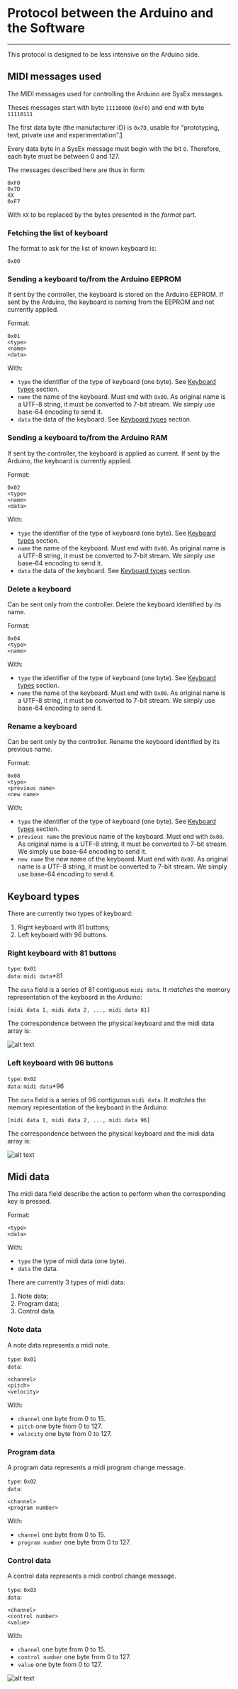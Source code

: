 # Protocol between the Arduino and the Software
-----------

This protocol is designed to be less intensive on the Arduino side.

## MIDI messages used

The MIDI messages used for controlling the Arduino are SysEx messages.

Theses messages start with byte `11110000` (`0xF0`) and end with byte `11110111`

The first data byte (the manufacturer ID) is `0x7D`, usable for "prototyping, test, private use and experimentation".[1]

Every data byte in a SysEx message must begin with the bit `0`. Therefore, each
byte must be between 0 and 127.

The messages described here are thus in form:
```
0xF0
0x7D
XX
0xF7
```

With `XX` to be replaced by the bytes presented in the *format* part.

### Fetching the list of keyboard

The format to ask for the list of known keyboard is:
```
0x00
```

### Sending a keyboard to/from the Arduino EEPROM

If sent by the controller, the keyboard is stored on the Arduino EEPROM.
If sent by the Arduino, the keyboard is coming from the EEPROM and not currently
applied.

Format:
```
0x01
<type>
<name>
<data>
```
With:
- `type` the identifier of the type of keyboard (one byte). See
   [Keyboard types](#keyboard-types)
   section.
- `name` the name of the keyboard. Must end with `0x00`. As original name is a
UTF-8 string, it must be converted to 7-bit stream. We simply use base-64
encoding to send it.
- `data` the data of the keyboard. See [Keyboard types](#keyboard-types) section.

### Sending a keyboard to/from the Arduino RAM

If sent by the controller, the keyboard is applied as current.
If sent by the Arduino, the keyboard is currently applied. 

Format:
```
0x02
<type>
<name>
<data>
```
With:
- `type` the identifier of the type of keyboard (one byte). See
   [Keyboard types](#keyboard-types)
   section.
- `name` the name of the keyboard. Must end with `0x00`. As original name is a
UTF-8 string, it must be converted to 7-bit stream. We simply use base-64
encoding to send it.
- `data` the data of the keyboard. See [Keyboard types](#keyboard-types) section.

### Delete a keyboard

Can be sent only from the controller. Delete the keyboard
identified by its name.

Format:
```
0x04
<type>
<name>
```
With:
- `type` the identifier of the type of keyboard (one byte). See
   [Keyboard types](#keyboard-types)
   section.
- `name` the name of the keyboard. Must end with `0x00`. As original name is a
UTF-8 string, it must be converted to 7-bit stream. We simply use base-64 encoding to send it.

### Rename a keyboard

Can be sent only by the controller. Rename the keyboard identified by its
previous name.

Format:
```
0x08
<type>
<previous name>
<new name>
```
With:
- `type` the identifier of the type of keyboard (one byte). See
   [Keyboard types](#keyboard-types)
   section.
- `previous name` the previous name of the keyboard. Must end with `0x00`. As
   original name is a UTF-8 string, it must be converted to 7-bit stream. We
   simply use base-64 encoding to send it.
- `new name` the new name of the keyboard. Must end with `0x00`. As original
   name is a UTF-8 string, it must be converted to 7-bit stream. We simply use
   base-64 encoding to send it.

## Keyboard types

There are currently two types of keyboard:
1. Right keyboard with 81 buttons;
2. Left keyboard with 96 buttons.

### Right keyboard with 81 buttons
`type`: `0x01`  
`data`: `midi data`*81

The `data` field is a series of 81 contiguous `midi data`. It *matches* the
memory representation of the keyboard in the Arduino:
```
[midi data 1, midi data 2, ..., midi data 81]
```

The correspondence between the physical keyboard and the midi data array is:

![alt text](right-81-keyboard-numbered.png "Right keyboard with 81 buttons")

### Left keyboard with 96 buttons
`type`: `0x02`  
`data`: `midi data`*96

The `data` field is a series of 96 contiguous `midi data`. It *matches* the
memory representation of the keyboard in the Arduino:
```
[midi data 1, midi data 2, ..., midi data 96]
```

The correspondence between the physical keyboard and the midi data array is:

![alt text](left-96-keyboard-numbered.png "Left keyboard with 96 buttons")

## Midi data

The midi data field describe the action to perform when the corresponding key is
pressed.

Format:
```
<type>
<data>
```
With:
- `type` the type of midi data (one byte).
- `data` the data.

There are currently 3 types of midi data:
1. Note data;
2. Program data;
3. Control data.

### Note data

A note data represents a midi note.

`type`: `0x01`  
`data`: 
```
<channel>
<pitch>
<velocity> 
```
With:
- `channel` one byte from 0 to 15.
- `pitch` one byte from 0 to 127.
- `velocity` one byte from 0 to 127.

### Program data

A program data represents a midi program change message.

`type`: `0x02`  
`data`: 
```
<channel>
<program number> 
```
With:
- `channel` one byte from 0 to 15.
- `program number` one byte from 0 to 127.

### Control data

A control data represents a midi control change message.

`type`: `0x03`  
`data`: 
```
<channel>
<control number>
<value> 
```
With:
- `channel` one byte from 0 to 15.
- `control number` one byte from 0 to 127.
- `value` one byte from 0 to 127.

![alt text](left-96-keyboard-numbered.png "Left keyboard with 96 buttons")

[1]: https://electronicmusic.fandom.com/wiki/List_of_MIDI_Manufacturer_IDs#Special_.2F_reserved_values